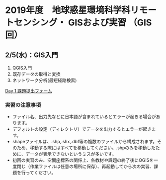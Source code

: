 # 2019年度　地球惑星環境科学科リモートセンシング・ GISおよび実習 （GIS回）

## 2/5(水)：GIS入門
1. QGIS入門
2. 既存データの取得と変換
3. ネットワーク分析(最短経路検索)

[Day 1 課題提出フォーム](https://drive.google.com/open?id=1h1mr14BHxV7K_XWZEky3IWejP38tzVcqPeVPwei3Oq0)

### 実習の注意事項
- ファイル名、出力先などに日本語が含まれているとエラーが起きる場合があります。
- デフォルトの設定（ディレクトリ）でデータを出力するとエラーが起きます。
- shapeファイルは、.shp,.shx,.dbf等の複数のファイルから構成されます。そのため、移動する際にはすべてを移動してください。.shpのみを移動したために、データが表示できないというミスが多いです。
- 初回の実習のみ、空間座標系の関係上、各教材や課題の終了後にQGISを一度閉じ（作業ファイルは任意の場所に保存）、再起動してから次の実習、課題を行ってください。
